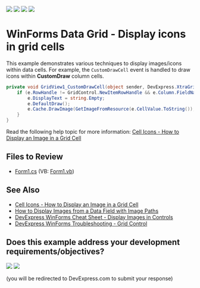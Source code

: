 <!-- default badges list -->
![](https://img.shields.io/endpoint?url=https://codecentral.devexpress.com/api/v1/VersionRange/128631092/24.2.1%2B)
[![](https://img.shields.io/badge/Open_in_DevExpress_Support_Center-FF7200?style=flat-square&logo=DevExpress&logoColor=white)](https://supportcenter.devexpress.com/ticket/details/E605)
[![](https://img.shields.io/badge/📖_How_to_use_DevExpress_Examples-e9f6fc?style=flat-square)](https://docs.devexpress.com/GeneralInformation/403183)
[![](https://img.shields.io/badge/💬_Leave_Feedback-feecdd?style=flat-square)](#does-this-example-address-your-development-requirementsobjectives)
<!-- default badges end -->

# WinForms Data Grid - Display icons in grid cells

This example demonstrates various techniques to display images/icons within data cells. For example, the `CustomDrawCell` event is handled to draw icons within **CustomDraw** column cells.

```csharp
private void GridView1_CustomDrawCell(object sender, DevExpress.XtraGrid.Views.Base.RowCellCustomDrawEventArgs e) {
    if (e.RowHandle != GridControl.NewItemRowHandle && e.Column.FieldName == "CustomDraw") {
        e.DisplayText = string.Empty;
        e.DefaultDraw();
        e.Cache.DrawImage(GetImageFromResource(e.CellValue.ToString()), e.Bounds.X, e.Bounds.Y);
    }
}
```
Read the following help topic for more information: [Cell Icons - How to Display an Image in a Grid Cell](https://docs.devexpress.com/WindowsForms/643/controls-and-libraries/data-grid/views/grid-view/cells#icons)


## Files to Review

* [Form1.cs](./CS/Form1.cs) (VB: [Form1.vb](./VB/Form1.vb))


## See Also

* [Cell Icons - How to Display an Image in a Grid Cell](https://docs.devexpress.com/WindowsForms/643/controls-and-libraries/data-grid/views/grid-view/cells#icons)
* [How to Display Images from a Data Field with Image Paths](https://docs.devexpress.com/WindowsForms/403845/controls-and-libraries/data-grid/examples/data-presentation/how-to-display-images-from-url)
* [DevExpress WinForms Cheat Sheet - Display Images in Controls](https://go.devexpress.com/CheatSheets_WinForms_Examples_T914488.aspx)
* [DevExpress WinForms Troubleshooting - Grid Control](https://go.devexpress.com/CheatSheets_WinForms_Examples_T934742.aspx)



<!-- feedback -->
## Does this example address your development requirements/objectives?

[<img src="https://www.devexpress.com/support/examples/i/yes-button.svg"/>](https://www.devexpress.com/support/examples/survey.xml?utm_source=github&utm_campaign=winforms-grid-display-icons-in-data-cells&~~~was_helpful=yes) [<img src="https://www.devexpress.com/support/examples/i/no-button.svg"/>](https://www.devexpress.com/support/examples/survey.xml?utm_source=github&utm_campaign=winforms-grid-display-icons-in-data-cells&~~~was_helpful=no)

(you will be redirected to DevExpress.com to submit your response)
<!-- feedback end -->
